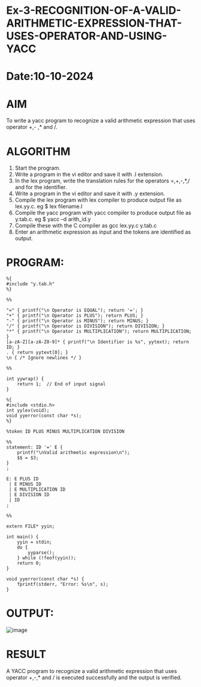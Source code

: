 # Ex-3-RECOGNITION-OF-A-VALID-ARITHMETIC-EXPRESSION-THAT-USES-OPERATOR-AND-USING-YACC
# Date:10-10-2024
# AIM
To write a yacc program to recognize a valid arithmetic expression that uses operator +,- ,* and /.
# ALGORITHM
1.	Start the program.
2.	Write a program in the vi editor and save it with .l extension.
3.	In the lex program, write the translation rules for the operators =,+,-,*,/ and for the identifier.
4.	Write a program in the vi editor and save it with .y extension.
5.	Compile the lex program with lex compiler to produce output file as lex.yy.c. eg $ lex filename.l
6.	Compile the yacc program with yacc compiler to produce output file as y.tab.c. eg $ yacc –d arith_id.y
7.	Compile these with the C compiler as gcc lex.yy.c y.tab.c
8.	Enter an arithmetic expression as input and the tokens are identified as output.
# PROGRAM:
```
%{
#include "y.tab.h"
%}

%%

"=" { printf("\n Operator is EQUAL"); return '='; }
"+" { printf("\n Operator is PLUS"); return PLUS; }
"-" { printf("\n Operator is MINUS"); return MINUS; }
"/" { printf("\n Operator is DIVISION"); return DIVISION; }
"*" { printf("\n Operator is MULTIPLICATION"); return MULTIPLICATION; }
[a-zA-Z][a-zA-Z0-9]* { printf("\n Identifier is %s", yytext); return ID; }
. { return yytext[0]; }
\n { /* Ignore newlines */ }

%%

int yywrap() {
    return 1;  // End of input signal
}

%{
#include <stdio.h>
int yylex(void);
void yyerror(const char *s);
%}

%token ID PLUS MINUS MULTIPLICATION DIVISION

%%
statement: ID '=' E {
    printf("\nValid arithmetic expression\n");
    $$ = $3;
}
;

E: E PLUS ID
 | E MINUS ID
 | E MULTIPLICATION ID
 | E DIVISION ID
 | ID
;

%%

extern FILE* yyin;

int main() {
    yyin = stdin;
    do {
        yyparse();
    } while (!feof(yyin));
    return 0;
}

void yyerror(const char *s) {
    fprintf(stderr, "Error: %s\n", s);
}
```
# OUTPUT:

![image](https://github.com/user-attachments/assets/18b832be-0186-4a4c-bdfe-8697b20378fa)

# RESULT
A YACC program to recognize a valid arithmetic expression that uses operator +,-,* and / is executed successfully and the output is verified.
